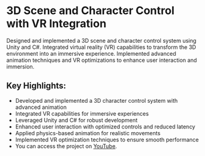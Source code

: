 # 3D Scene and Character Control with VR Integration

Designed and implemented a 3D scene and character control system using Unity and C#. Integrated virtual reality (VR) capabilities to transform the 3D environment into an immersive experience. Implemented advanced animation techniques and VR optimizations to enhance user interaction and immersion.

## Key Highlights:

- Developed and implemented a 3D character control system with advanced animation
- Integrated VR capabilities for immersive experiences
- Leveraged Unity and C# for robust development
- Enhanced user interaction with optimized controls and reduced latency
- Applied physics-based animation for realistic movements
- Implemented VR optimization techniques to ensure smooth performance
- You can access the project on [YouTube](https://www.youtube.com/watch?v=I9ixLkYRwmg).

